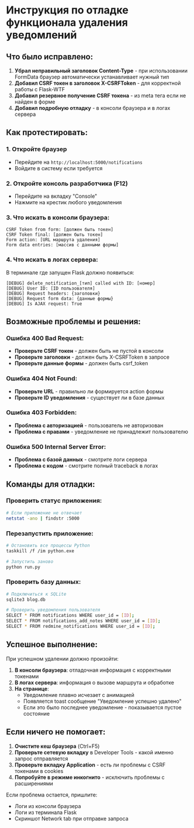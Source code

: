 # Инструкция по отладке функционала удаления уведомлений

## Что было исправлено:

1. **Убрал неправильный заголовок Content-Type** - при использовании FormData браузер автоматически устанавливает нужный тип
2. **Добавил CSRF токен в заголовок X-CSRFToken** - для корректной работы с Flask-WTF
3. **Добавил резервное получение CSRF токена** - из meta тега если не найден в форме
4. **Добавил подробную отладку** - в консоли браузера и в логах сервера

## Как протестировать:

### 1. Откройте браузер
- Перейдите на `http://localhost:5000/notifications`
- Войдите в систему если требуется

### 2. Откройте консоль разработчика (F12)
- Перейдите на вкладку "Console"
- Нажмите на крестик любого уведомления

### 3. Что искать в консоли браузера:
```
CSRF Token from form: [должен быть токен]
CSRF Token final: [должен быть токен]
Form action: [URL маршрута удаления]
Form data entries: [массив с данными формы]
```

### 4. Что искать в логах сервера:
В терминале где запущен Flask должно появиться:
```
[DEBUG] delete_notification_[тип] called with ID: [номер]
[DEBUG] User ID: [ID пользователя]
[DEBUG] Request headers: {заголовки}
[DEBUG] Request form data: {данные формы}
[DEBUG] Is AJAX request: True
```

## Возможные проблемы и решения:

### Ошибка 400 Bad Request:
- **Проверьте CSRF токен** - должен быть не пустой в консоли
- **Проверьте заголовки** - должен быть X-CSRFToken в запросе
- **Проверьте данные формы** - должен быть csrf_token

### Ошибка 404 Not Found:
- **Проверьте URL** - правильно ли формируется action формы
- **Проверьте ID уведомления** - существует ли в базе данных

### Ошибка 403 Forbidden:
- **Проблема с авторизацией** - пользователь не авторизован
- **Проблема с правами** - уведомление не принадлежит пользователю

### Ошибка 500 Internal Server Error:
- **Проблема с базой данных** - смотрите логи сервера
- **Проблема с кодом** - смотрите полный traceback в логах

## Команды для отладки:

### Проверить статус приложения:
```bash
# Если приложение не отвечает
netstat -ano | findstr :5000
```

### Перезапустить приложение:
```bash
# Остановить все процессы Python
taskkill /f /im python.exe

# Запустить заново
python run.py
```

### Проверить базу данных:
```bash
# Подключиться к SQLite
sqlite3 blog.db

# Проверить уведомления пользователя
SELECT * FROM notifications WHERE user_id = [ID];
SELECT * FROM notifications_add_notes WHERE user_id = [ID];
SELECT * FROM redmine_notifications WHERE user_id = [ID];
```

## Успешное выполнение:

При успешном удалении должно произойти:
1. **В консоли браузера**: отладочная информация с корректными токенами
2. **В логах сервера**: информация о вызове маршрута и обработке
3. **На странице**:
   - Уведомление плавно исчезает с анимацией
   - Появляется toast сообщение "Уведомление успешно удалено"
   - Если это было последнее уведомление - показывается пустое состояние

## Если ничего не помогает:

1. **Очистите кеш браузера** (Ctrl+F5)
2. **Проверьте сетевую вкладку** в Developer Tools - какой именно запрос отправляется
3. **Проверьте вкладку Application** - есть ли проблемы с CSRF токенами в cookies
4. **Попробуйте в режиме инкогнито** - исключить проблемы с расширениями

Если проблема остается, пришлите:
- Логи из консоли браузера
- Логи из терминала Flask
- Скриншот Network tab при отправке запроса
